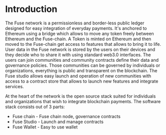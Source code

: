 # Introduction

The Fuse network is a permissionless and border-less public ledger designed for easy integration of everyday payments. It's anchored to Ethereum using a bridge which allows to move any token freely between Ethereum and the Fuse-chain.  A Token is minted on Ethereum and then moved to the Fuse-chain get access to features that allows to bring it to life.  
User data in the Fuse network is stored by the users on their devices and they decide who to share it with using standard web3.0 interfaces. The users can join communities and community contracts define their data and governance policies. Those communities can be governed by individuals or organizations, everything is public and transparent on the blockchain. The Fuse studio allows easy launch and operation of new communities with access to a contract store that allows to launch new features and integrate services.

 At the heart of the network is the open source stack suited for individuals and organizations that wish to integrate blockchain payments. The software stack consists out of 3 parts:

* Fuse chain - Fuse chain node, governance contracts
* Fuse Studio - Launch and manage contracts
* Fuse Wallet - Easy to use wallet



